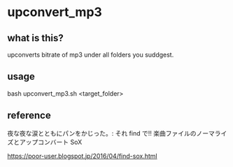 # upconvert_mp3

## what is this?

upconverts bitrate of mp3 under all folders you suddgest.

## usage

bash upconvert_mp3.sh <target_folder>

## reference

夜な夜な涙とともにパンをかじった。: それ find で!! 楽曲ファイルのノーマライズとアップコンバート SoX

https://poor-user.blogspot.jp/2016/04/find-sox.html
